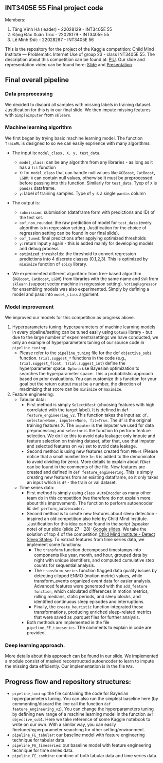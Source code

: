 ## INT3405E 55 Final project code
Members: 
1. Tăng Vĩnh Hà (leader) - 22028129 - INT3405E 55
2. Đặng Đào Xuân Trúc 	- 22028179 - INT3405E 55
3. Lê Minh Đức 			- 22028267 - INT3405E 56

This is the repository for the project of the Kaggle competition: Child Mind Institute — Problematic Internet Use of group 23 - class INT3405E 55. The description about this competition can be found at: [PIU](https://www.kaggle.com/competitions/child-mind-institute-problematic-internet-use/data). Our slide and representation video can be found here: [Slide](https://docs.google.com/presentation/d/1In22dHS62nNlkajGh_6OJ5vPzRrzyIC6JEGCJMjU55Y/edit?usp=sharing) and [Presentation](https://drive.google.com/file/d/15DsS9ffl-KoJzHKncgnJjuBdkfB4EqKr/view?usp=drive_link)

## Final overall pipeline

### Data preprocessing

We decided to discard all samples with missing labels in training dataset. Justification for this is in our final slide. We then impute missing features with `SimpleImputer` from `sklearn`.

### Machine learning algorithm 
We first began by trying basic machine learning model. The function `TrainML` is designed to so we can easily exprience with many algorithms. 
- The input is: `model_class, X, y, test_data`. 
    - `model_class`: can be any algorithm from any libraries - as long as it has a `fit` function
    - `X`: for `model_class` that can handle null values like `XGBoost`, `CatBoost`, `LGBM`; `X` can contain null values, otherwise it must be preprocessed before passing into this function. Similarly for `test_data`. Tyep of `X` is `pandas` dataframe.
    -  `y`: label of training samples. Type of `y` is a single `pandas` column
- The output is: 
    - `submission`: submission (dataframe form with predictions and ID) of the test set. 
    - `oof_non_rounded`: the raw prediction of model for `test_data` (every algorithm is in regression setting. Justification for the choice of regression setting can be found in our final slide).
    - `oof_tuned`: final predictions after applying optimized thresholds
    - `y`: return input y again - this is added mainly for developing models and debug process.
    - `optimized_thresholds`: the threshold to convert regression predictions into 4 discrete classes (0,1,2,3). This is optimized by `minimize` function of `spicy` library. 

- We experimented different algorithm:  from tree-based algorithm (`XGBoost`, `CatBoost`, `LGBM`) from libraries with the same name  and  `SVR` from `sklearn` (support vector machine in regression setting). `VotingRegressor` for ensembling models was also experimented. Simply by defining a model and pass into `model_class` argument. 


### Model improvement

We improved our models for this competition as progress above. 
1. Hyperparameters tuning: hyperparameters of machine learning models in every pipeline/setting can be tuned easily using `Optuna` library - but due to the large number of experiments/settings we have conducted, we only an example of hyperparameters tuning of our source code in `pipeline_tuning`:
    - Please refer to the `pipeline_tuning` file for the def `objective_sub1` function. `trial.suggest_*` functions in the code (e.g., `trial.suggest_float, trial.suggest_int`) define the hyperparameter space. `Optuna` use Bayesian optimization to searches the hyperparameter space. This a probabilistic approach based on prior evaluations. You can customize this function for your goal but the return output must be a number, the direction of maximizing that score can be `minimize` or `maximize`. 
2. Feature engineering: 
    - Tabular data: 
        - First method is simply `SelectKBest` (choosing features with high correlated with the target label). It is defined in `def feature_engineering_v2`. This function takes the input as: `df, selector=None, imputer=None, fit=True`. The `df` is the original training features X. The `imputer` is the imputer we used for data preprocessing and `selector` is the function to perform feature selection. We do like this to avoid data leakage: only impute and feature selection on training dataset, after that, use that imputer and selected features on `val` set to avoid data leakage. 
        - Second method is using new features created from `FENet` (Please notice that a small number like `1e-6` is added to the denominator to avoid dividing for zero). More details to explain about `FENet` can be found in the comments of the file. New features are created and defined in `def feature_engineering`. This is simply creating new features from an existing dataframe, so it only takes an input which is `df` - the train or val dataset.
    - Time series data: 
        - First method is simply using `class AutoEncoder` as many other team do in this competition (we therefore do not explain more about this improvement). The function to perform autoencoder is: `def perform_autoencoder`. 
        - Second method is to create new features about sleep detection - inspired an old competition also held by Child Mind Institute. .Justification for this idea can be found in the script (speaker note) of our slide (slide 27 - 28): [Google slides](https://docs.google.com/presentation/d/1TpkzeuvpTdi4k63G_HzPMaGe0ttvqEgNOmZzIlRWby4/edit?usp=sharing). We take the solution of top 4 of the competition [Child Mind Institute - Detect Sleep States](https://www.kaggle.com/competitions/child-mind-institute-detect-sleep-states). To extract features from time series data, we implement some functions:
            - The `transform` function decomposed timestamps into components like year, month, and hour, grouped data by night with unique identifiers, and computed cumulative step counts for sequential analysis.
            - The `transform_series` function flagged data quality issues by detecting clipped ENMO (motion metric) values, while transform_events organized event data for easier analysis. Advanced features were generated with the `add_feature function`, which calculated differences in motion metrics, rolling medians, static periods, and sleep blocks, and identified continuous sleep episodes and interruptions.
            - Finally, the `create_heuristic` function integrated these transformations, producing enriched sleep-related metrics that were saved as .parquet files for further analysis.
        - Both methods are implemented in the file `pipeline_FE_timeseries`. The comments to explain in code are provided. 

### Deep learning approach.

More details about this approach can be found in our slide. We implemented a module consist of masked reconstructed autoencoder to learn to impute the missing data efficiently. Our implementation is in the file `MAE`.

## Progress flow and repository structures:

- `pipeline_tuning`: the file containing the code for Bayesian hyperparameters tuning. You can also  run the simplest baseline here (by commenting/discard the line call the function  `def feature_engineering_v2`). You can change the hyperparameters tuning by defining new range of a machine learning model in the function `def objective_sub1`. Here we take reference of some Kaggle notebook to write on our own. With a similar way, you can easily finetune/hyperparameter searching for other setting/environment.  
- `pipeline_FE_tabular`: our baseline model with feature engineering technique for tabular data.
- `pipeline_FE_timeseries`: our baseline model with feature engineering technique for time series data.
- `pipeline_FE_combine`: combine of both tabular data and time series data. 
